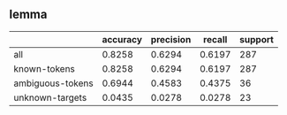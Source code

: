 
## lemma

|                  | accuracy | precision | recall | support |
|------------------|----------|-----------|--------|---------|
| all              | 0.8258   | 0.6294    | 0.6197 | 287     |
| known-tokens     | 0.8258   | 0.6294    | 0.6197 | 287     |
| ambiguous-tokens | 0.6944   | 0.4583    | 0.4375 | 36      |
| unknown-targets  | 0.0435   | 0.0278    | 0.0278 | 23      |


